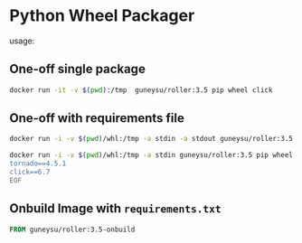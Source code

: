 Python Wheel Packager
=====================


usage:

## One-off single package

```bash
docker run -it -v $(pwd):/tmp  guneysu/roller:3.5 pip wheel click
```


## One-off with requirements file

```bash
docker run -i -v $(pwd)/whl:/tmp -a stdin -a stdout guneysu/roller:3.5 pip wheel -r /dev/stdin < requirements.txt

docker run -i -v $(pwd)/whl:/tmp -a stdin guneysu/roller:3.5 pip wheel -r /dev/stdin << EOF
tornado==4.5.1
click==6.7
EOF
```

## Onbuild Image with `requirements.txt`
```Dockerfile
FROM guneysu/roller:3.5-onbuild
```